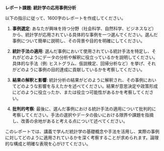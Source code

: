 **レポート課題: 統計学の応用事例分析**

以下の指示に従って、1600字のレポートを作成してください。

1. **事例選定**: あなたが興味を持つ分野（社会科学、自然科学、ビジネスなど）から、統計学が応用されている具体的な事例を一つ選んでください。選んだ事例について簡単に説明し、その背景や目的を明確にしてください。

2. **統計手法の適用**: 選んだ事例において使用されている統計手法を特定し、それがどのようにデータの分析や解釈に役立っているかを説明してください。具体的な手法（例: ヒストグラム、仮説検定、回帰分析など）を挙げ、それがどのように事例の目的達成に貢献しているかを考察してください。

3. **結果の解釈と影響**: 統計分析の結果がどのように解釈され、その事例においてどのような影響を与えたかを述べてください。結果が意思決定や政策形成にどのように役立ったか、または役立つ可能性があるかを考察してください。

4. **批判的考察**: 最後に、選んだ事例における統計手法の適用について批判的に考察してください。手法の選択やデータの扱いにおける限界や課題を指摘し、改善の余地があると考える点について述べてください。

このレポートでは、講義で学んだ統計学の基礎概念や手法を活用し、実際の事例に対してどのように適用されているかを深く考察することが求められます。論理的な構成と明確な表現を心がけてください。